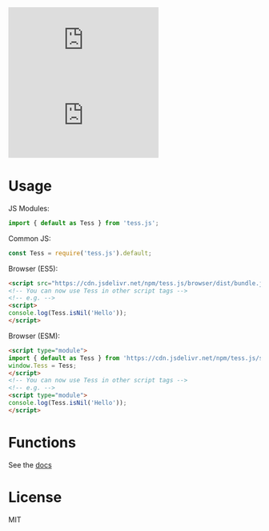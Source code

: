 [![npm](https://img.shields.io/npm/dt/tess.js?style=flat-square)](https://www.npmjs.com/package/tess.js)
![npm bundle size](https://img.shields.io/bundlephobia/minzip/tess.js?style=flat-square)

# Usage
JS Modules:
```js
import { default as Tess } from 'tess.js';
```

Common JS:
```js
const Tess = require('tess.js').default;
```

Browser (ES5):
```html
<script src="https://cdn.jsdelivr.net/npm/tess.js/browser/dist/bundle.js"></script>
<!-- You can now use Tess in other script tags -->
<!-- e.g. -->
<script>
console.log(Tess.isNil('Hello'));
</script>
```

Browser (ESM):
```html
<script type="module">
import { default as Tess } from 'https://cdn.jsdelivr.net/npm/tess.js/src/esm/index.js';
window.Tess = Tess;
</script>
<!-- You can now use Tess in other script tags -->
<!-- e.g. -->
<script type="module">
console.log(Tess.isNil('Hello'));
</script>
```

# Functions
See the [docs](https://tess.js.org//)

# License
MIT
